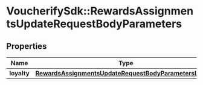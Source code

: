 # VoucherifySdk::RewardsAssignmentsUpdateRequestBodyParameters

## Properties

| Name | Type | Description | Notes |
| ---- | ---- | ----------- | ----- |
| **loyalty** | [**RewardsAssignmentsUpdateRequestBodyParametersLoyalty**](RewardsAssignmentsUpdateRequestBodyParametersLoyalty.md) |  | [optional] |

